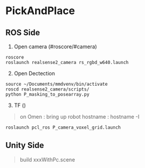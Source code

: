 # PickAndPlace


## ROS Side
1. Open camera (#roscore/#camera)
```
roscore
roslaunch realsense2_camera rs_rgbd_w640.launch
```

2. Open Dectection
```
source ~/Documents/mmdvenv/bin/activate
roscd realsense2_camera/scripts/
python P_masking_to_posearray.py
```

3. TF ()
> on Omen : bring up robot
> hostname : hostname -I
```
roslaunch pcl_ros P_camera_voxel_grid.launch
```



## Unity Side
>build xxxWithPc.scene
